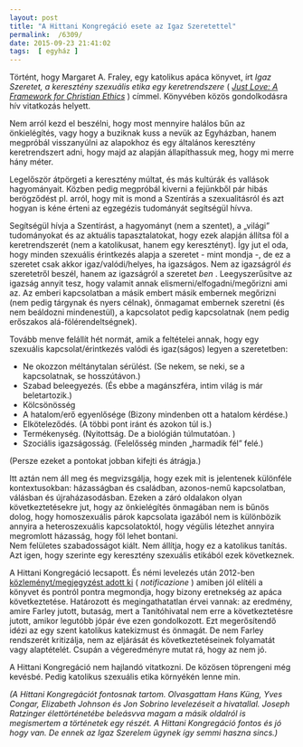 ```yaml
---
layout: post
title: "A Hittani Kongregáció esete az Igaz Szeretettel"
permalink:  /6309/ 
date: 2015-09-23 21:41:02
tags:  [ egyház ] 
---
```

Történt, hogy Margaret A. Fraley, egy katolikus apáca könyvet, írt  *Igaz Szeretet, a keresztény szexuális etika egy keretrendszere*  ( *<a href="http://www.amazon.com/Just-Love-Framework-Christian-Sexual/dp/0826429246  
">Just Love: A Framework for Christian Ethics</a>* ) címmel. Könyvében közös gondolkodásra hív vitatkozás helyett.

<!--break-->Nem arról kezd el beszélni, hogy most mennyire halálos bűn az önkielégítés, vagy hogy a buziknak kuss a nevük az Egyházban, hanem megpróbál visszanyúlni az alapokhoz és egy általános keresztény keretrendszert adni, hogy majd az alapján állapíthassuk meg, hogy mi merre hány méter. 

Legelőször átpörgeti a keresztény múltat, és más kultúrák és vallások hagyományait. Közben pedig megpróbál kiverni a fejünkből pár hibás berögződést pl. arról, hogy mit is mond a Szentírás a szexualitásról és azt hogyan is kéne érteni az egzegézis tudományát segítségül hívva.

Segítségül hívja a Szentírást, a hagyományt (nem a szentet), a „világi” tudományokat és az aktuális tapasztalatokat, hogy ezek alapján állítsa föl a keretrendszerét (nem a katolikusat, hanem egy keresztényt). Így jut el oda, hogy minden szexuális érintkezés alapja a szeretet - mint mondja -, de ez a szeretet csak akkor igaz/valódi/helyes, ha igazságos. Nem az igazságról  *és*  szeretetről beszél, hanem az igazságról a szeretet *ben* . Leegyszerűsítve az igazság annyit tesz, hogy valamit annak elismerni/elfogadni/megőrizni ami az. Az emberi kapcsolatban a másik embert másik embernek megőrizni (nem pedig tárgynak és nyers célnak), önmagamat embernek szeretni (és nem beáldozni mindenestül), a kapcsolatot pedig kapcsolatnak (nem pedig erőszakos alá-fölérendeltségnek). 

Tovább menve felállít hét normát, amik a feltételei annak, hogy egy szexuális kapcsolat/érintkezés valódi és igaz(ságos) legyen a szeretetben:  
<ul><li>Ne okozzon méltánytalan sérülést. (Se nekem, se neki, se a kapcsolatnak, se hosszútávon.)</li>  
<li>Szabad beleegyezés. (És ebbe a magánszféra, intim világ is már beletartozik.)</li>  
<li>Kölcsönösség</li>  
<li>A hatalom/erő egyenlősége (Bizony mindenben ott a hatalom kérdése.)</li>  
<li>Elköteleződés. (A többi pont iránt és azokon túl is.)</li>  
<li>Termékenység. (Nyitottság. De a biológián túlmutatóan. )</li>  
<li>Szociális igazságosság. (Felelősség minden „harmadik fél” felé.)</li></ul>  
(Persze ezeket a pontokat jobban kifejti és átrágja.)

Itt aztán nem áll meg és megvizsgálja, hogy ezek mit is jelentenek különféle kontextusokban: házasságban és családban, azonos-nemű kapcsolatban, válásban és újraházasodásban. Ezeken a záró oldalakon olyan következtetésekre jut, hogy az önkielégítés önmagában nem is bűnös dolog, hogy homoszexuális párok kapcsolata igazából nem is különbözik annyira a heteroszexuális kapcsolatoktól, hogy végülis létezhet annyira megromlott házasság, hogy föl lehet bontani.  
Nem felületes szabadosságot kiált. Nem állítja, hogy ez a katolikus tanítás. Azt igen, hogy szerinte egy keresztény szexuális etikából ezek következnek. 

A Hittani Kongregáció lecsapott. És némi levelezés után 2012-ben <a href="https://press.vatican.va/content/salastampa/it/bollettino/pubblico/2012/06/04/0330/00772.html#TESTO IN LINGUA ORIGINALE  
">közleményt/megjegyzést adott ki</a> ( *notificazione* ) amiben jól elítéli a könyvet és pontról pontra megmondja, hogy bizony eretnekség az apáca következtetése. Határozott és megingathatatlan érvei vannak: az eredmény, amire Farley jutott, butaság, mert a Tanítóhivatal nem erre a következtetésre jutott, amikor legutóbb jópár éve ezen gondolkozott. Ezt megerősítendő idézi az egy szent katolikus katekizmust és önmagát. De nem Farley rendszerét kritizálja, nem az eljárását és következtetéseinek folyamatát vagy alaptételét. Csupán a végeredményre mutat rá, hogy az nem jó. 

A Hittani Kongregáció nem hajlandó vitatkozni. De közösen töprengeni még kevésbé. Pedig katolikus szexuális etika környékén lenne min.

 *(A Hittani Kongregációt fontosnak tartom. Olvasgattam Hans Küng, Yves Congar, Elizabeth Johnson és Jon Sobrino levelezéseit a  hivatallal. Joseph Ratzinger élettörténetébe beleásvva magam a másik oldalról is megismertem a történetek egy részét. A Hittani Kongregáció fontos és jó hogy van. De ennek az Igaz Szerelem ügynek így semmi haszna sincs.)* 